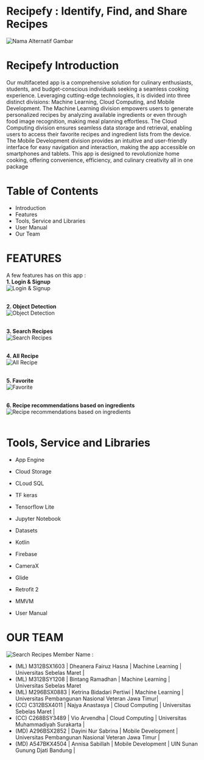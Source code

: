 # Recipefy : Identify, Find, and Share Recipes #

![Nama Alternatif Gambar](https://storage.googleapis.com/recipefy-407103.appspot.com/images/profile/1.png)

# Recipefy Introduction
Our multifaceted app is a comprehensive solution for culinary enthusiasts, students, and budget-conscious individuals seeking a seamless cooking experience. Leveraging cutting-edge technologies, it is divided into three distinct divisions: Machine Learning, Cloud Computing, and Mobile Development. The Machine Learning division empowers users to generate personalized recipes by analyzing available ingredients or even through food image recognition, making meal planning effortless. The Cloud Computing division ensures seamless data storage and retrieval, enabling users to access their favorite recipes and ingredient lists from the device. The Mobile Development division provides an intuitive and user-friendly interface for easy navigation and interaction, making the app accessible on smartphones and tablets. This app is designed to revolutionize home cooking, offering convenience, efficiency, and culinary creativity all in one package

# Table of Contents
  * Introduction
  * Features
  * Tools, Service and Libraries
  * User Manual
  * Our Team
  
# FEATURES
A few features has on this app : <br>
**1. Login & Signup** <br>
![Login & Signup ](https://storage.googleapis.com/recipefy-407103.appspot.com/images/profile/login.png) <br><br>

**2. Object Detection**<br>
![Object Detection](https://storage.googleapis.com/recipefy-407103.appspot.com/images/profile/objectDetection.png) <br><br>

**3. Search Recipes**<br>
![Search Recipes](https://storage.googleapis.com/recipefy-407103.appspot.com/images/profile/search.png) <br><br>

**4. All Recipe** <br>
![All Recipe](https://storage.googleapis.com/recipefy-407103.appspot.com/images/profile/allrecipe.png) <br><br>

**5. Favorite**<br>
![Favorite](https://storage.googleapis.com/recipefy-407103.appspot.com/images/profile/favorite.png) <br><br>

**6. Recipe recommendations based on ingredients**<br>
![Recipe recommendations based on ingredients](https://storage.googleapis.com/recipefy-407103.appspot.com/images/profile/ingredients.png) <br><br>


# Tools, Service and Libraries
* App Engine
* Cloud Storage
* CLoud SQL
* TF keras
* Tensorflow Lite
* Jupyter Notebook
* Datasets
* Kotlin
* Firebase
* CameraX
* Glide
* Retrofit 2  
* MMVM

* User Manual

# OUR TEAM
![Search Recipes](https://storage.googleapis.com/recipefy-407103.appspot.com/images/profile/team.png)
Member Name :
* (ML) M312BSX1603 | Dheanera Fairuz Hasna | Machine Learning | Universitas Sebelas Maret |
* (ML) M312BSY1208 | Bintang Ramadhan | Machine Learning | Universitas Sebelas Maret 
* (ML) M296BSX0883 | Ketrina Bidadari Pertiwi | Machine Learning | Universitas Pembangunan Nasional Veteran Jawa Timur|
* (CC) C312BSX4011 | Najya Anastasya | Cloud Computing | Universitas Sebelas Maret |
* (CC) C268BSY3489 | Vio Arvendha | Cloud Computing | Universitas Muhammadiyah Surakarta |
* (MD) A296BSX2852 | Dayini Nur Sabrina | Mobile Development | Universitas Pembangunan Nasional Veteran Jawa Timur |
* (MD) A547BKX4504 | Annisa Sabillah | Mobile Development | UIN Sunan Gunung Djati Bandung |
